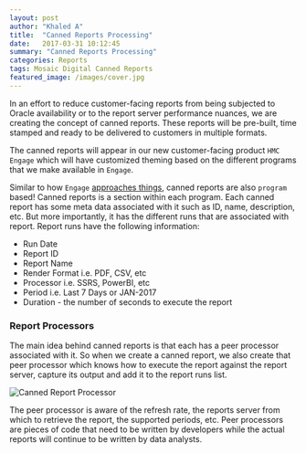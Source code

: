 ```yaml
---
layout: post
author: "Khaled A"
title:  "Canned Reports Processing"
date:   2017-03-31 10:12:45
summary: "Canned Reports Processing"
categories: Reports
tags: Mosaic Digital Canned Reports
featured_image: /images/cover.jpg
---
```


In an effort to reduce customer-facing reports from being subjected to Oracle availability or to the report server performance nuances, we are creating the concept of canned reports. These reports will be pre-built, time stamped and ready to be delivered to customers in multiple formats.

The canned reports will appear in our new customer-facing product `HMC Engage` which will have customized theming based on the different programs that we make available in `Engage`. 

Similar to how `Engage` [approaches things](http://hmccode.github.io/2017-03-31/introducing-hmc-engage), canned reports are also `program` based! Canned reports is a section within each program. Each canned report has some meta data associated with it such as ID, name, description, etc. But more importantly, it has the different runs that are associated with report. Report runs have the following information:

- Run Date
- Report ID
- Report Name
- Render Format i.e. PDF, CSV, etc
- Processor i.e. SSRS, PowerBI, etc
- Period i.e. Last 7 Days or JAN-2017
- Duration - the number of seconds to execute the report

### Report Processors

The main idea behind canned reports is that each has a peer processor associated with it. So when we create a canned report, we also create that peer processor which knows how to execute the report against the report server, capture its output and add it to the report runs list.

![Canned Report Processor](http://i.imgur.com/Gql8FOP.png)
  
The peer processor is aware of the refresh rate, the reports server from which to retrieve the report, the supported periods, etc. Peer processors are pieces of code that need to be written by developers while the actual reports will continue to be written by data analysts.  

